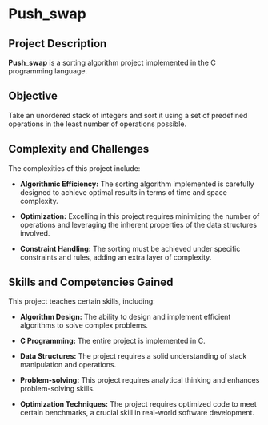 # Push_swap

## Project Description

**Push_swap** is a sorting algorithm project implemented in the C programming language. 

## Objective

Take an unordered stack of integers and sort it using a set of predefined operations in the least number of operations possible.
 
## Complexity and Challenges

The complexities of this project include:

- **Algorithmic Efficiency:** The sorting algorithm implemented is carefully designed to achieve optimal results in terms of time and space complexity.

- **Optimization:** Excelling in this project requires minimizing the number of operations and leveraging the inherent properties of the data structures involved.

- **Constraint Handling:** The sorting must be achieved under specific constraints and rules, adding an extra layer of complexity.

## Skills and Competencies Gained

This project teaches certain skills, including:

- **Algorithm Design:** The ability to design and implement efficient algorithms to solve complex problems.

- **C Programming:** The entire project is implemented in C.

- **Data Structures:** The project requires a solid understanding of stack manipulation and operations.

- **Problem-solving:** This project requires analytical thinking and enhances problem-solving skills.

- **Optimization Techniques:** The project requires optimized code to meet certain benchmarks, a crucial skill in real-world software development.
